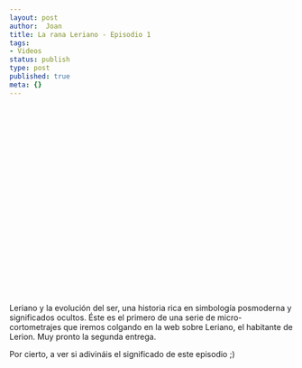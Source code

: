 ```yaml
---
layout: post
author:  Joan
title: La rana Leriano - Episodio 1
tags:
- Videos
status: publish
type: post
published: true
meta: {}
---
```

<object width="425" height="350"><param name="movie" value="http://www.youtube.com/v/8uegmw2M1PU"></param><embed src="http://www.youtube.com/v/8uegmw2M1PU" type="application/x-shockwave-flash" width="450" height="350"></embed></object><br />Leriano y la evolución del ser, una historia rica en simbología posmoderna y significados ocultos. Éste es el primero de una serie de micro-cortometrajes que iremos colgando en la web sobre Leriano, el habitante de Lerion. Muy pronto la segunda entrega. 

Por cierto, a ver si adivináis el significado de este episodio ;)


